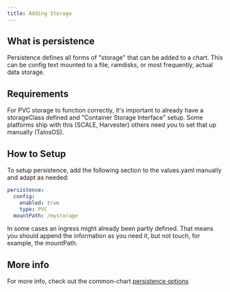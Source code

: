```yaml
---
title: Adding Storage
---
```


## What is persistence

Persistence defines all forms of "storage" that can be added to a chart. This can be config text mounted to a file, ramdisks, or most frequently, actual data storage.

## Requirements

For PVC storage to function correctly, it's important to already have a storageClass defined and "Container Storage Interface" setup. Some platforms ship with this (SCALE, Harvester) others need you to set that up manually (TalosOS).

## How to Setup

To setup persistence, add the following section to the values.yaml manually and adapt as needed:

```yaml
persistence:
  config:
    enabled: true
    type: PVC
  mountPath: /mystorage
```

In some cases an ingress might already been partly defined. That means you should append the information as you need it, but not touch, for example, the mountPath.

## More info

For more info, check out the common-chart [persistence options](/general/common/persistence/)
